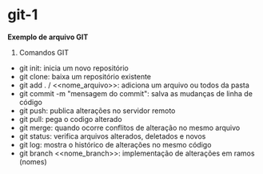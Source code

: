 # git-1

**Exemplo de arquivo GIT**
1) Comandos GIT
- git init: inicia um novo repositório
- git clone: baixa um repositório existente
- git add . / <<nome_arquivo>>: adiciona um arquivo ou todos da pasta
- git commit -m "mensagem do commit": salva as mudanças de linha de código
- git push: publica alterações no servidor remoto
- git pull: pega o codigo alterado
- git merge: quando ocorre conflitos de alteração no mesmo arquivo
- git status: verifica arquivos alterados, deletados e novos
- git log: mostra o histórico de alterações no mesmo código
- git branch <<nome_branch>>: implementação de alterações em ramos (nomes)



